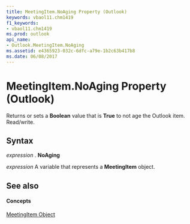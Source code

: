 ```yaml
---
title: MeetingItem.NoAging Property (Outlook)
keywords: vbaol11.chm1419
f1_keywords:
- vbaol11.chm1419
ms.prod: outlook
api_name:
- Outlook.MeetingItem.NoAging
ms.assetid: e4365923-032c-6dfc-a79e-1b2c63b417b8
ms.date: 06/08/2017
---
```



# MeetingItem.NoAging Property (Outlook)

Returns or sets a **Boolean** value that is **True** to not age the Outlook item. Read/write.


## Syntax

 _expression_ . **NoAging**

 _expression_ A variable that represents a **MeetingItem** object.


## See also


#### Concepts


[MeetingItem Object](meetingitem-object-outlook.md)

